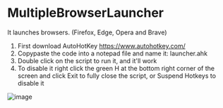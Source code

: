 # MultipleBrowserLauncher
It launches browsers. (Firefox, Edge, Opera and Brave)

1. First download AutoHotKey https://www.autohotkey.com/
2. Copypaste the code into a notepad file and name it: launcher.ahk
3. Double click on the script to run it, and it'll work
4. To disable it right click the green H at the bottom right corner of the screen and click Exit to fully close the script, or Suspend Hotkeys to disable it

![image](https://user-images.githubusercontent.com/86779051/163716396-a0eebfc4-9db6-4d43-a3fd-0676afe83083.png)


